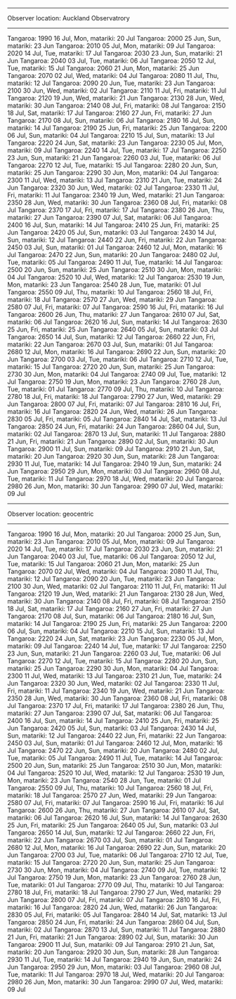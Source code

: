 
****************************************
Observer location: Auckland Observatrory
****************************************
Tangaroa: 1990 16 Jul, Mon, matariki: 20 Jul
Tangaroa: 2000 25 Jun, Sun, matariki: 23 Jun
Tangaroa: 2010 05 Jul, Mon, matariki: 09 Jul
Tangaroa: 2020 14 Jul, Tue, matariki: 17 Jul
Tangaroa: 2030 23 Jun, Sun, matariki: 21 Jun
Tangaroa: 2040 03 Jul, Tue, matariki: 06 Jul
Tangaroa: 2050 12 Jul, Tue, matariki: 15 Jul
Tangaroa: 2060 21 Jun, Mon, matariki: 25 Jun
Tangaroa: 2070 02 Jul, Wed, matariki: 04 Jul
Tangaroa: 2080 11 Jul, Thu, matariki: 12 Jul
Tangaroa: 2090 20 Jun, Tue, matariki: 23 Jun
Tangaroa: 2100 30 Jun, Wed, matariki: 02 Jul
Tangaroa: 2110 11 Jul, Fri, matariki: 11 Jul
Tangaroa: 2120 19 Jun, Wed, matariki: 21 Jun
Tangaroa: 2130 28 Jun, Wed, matariki: 30 Jun
Tangaroa: 2140 08 Jul, Fri, matariki: 08 Jul
Tangaroa: 2150 18 Jul, Sat, matariki: 17 Jul
Tangaroa: 2160 27 Jun, Fri, matariki: 27 Jun
Tangaroa: 2170 08 Jul, Sun, matariki: 06 Jul
Tangaroa: 2180 16 Jul, Sun, matariki: 14 Jul
Tangaroa: 2190 25 Jun, Fri, matariki: 25 Jun
Tangaroa: 2200 06 Jul, Sun, matariki: 04 Jul
Tangaroa: 2210 15 Jul, Sun, matariki: 13 Jul
Tangaroa: 2220 24 Jun, Sat, matariki: 23 Jun
Tangaroa: 2230 05 Jul, Mon, matariki: 09 Jul
Tangaroa: 2240 14 Jul, Tue, matariki: 17 Jul
Tangaroa: 2250 23 Jun, Sun, matariki: 21 Jun
Tangaroa: 2260 03 Jul, Tue, matariki: 06 Jul
Tangaroa: 2270 12 Jul, Tue, matariki: 15 Jul
Tangaroa: 2280 20 Jun, Sun, matariki: 25 Jun
Tangaroa: 2290 30 Jun, Mon, matariki: 04 Jul
Tangaroa: 2300 11 Jul, Wed, matariki: 13 Jul
Tangaroa: 2310 21 Jun, Tue, matariki: 24 Jun
Tangaroa: 2320 30 Jun, Wed, matariki: 02 Jul
Tangaroa: 2330 11 Jul, Fri, matariki: 11 Jul
Tangaroa: 2340 19 Jun, Wed, matariki: 21 Jun
Tangaroa: 2350 28 Jun, Wed, matariki: 30 Jun
Tangaroa: 2360 08 Jul, Fri, matariki: 08 Jul
Tangaroa: 2370 17 Jul, Fri, matariki: 17 Jul
Tangaroa: 2380 26 Jun, Thu, matariki: 27 Jun
Tangaroa: 2390 07 Jul, Sat, matariki: 06 Jul
Tangaroa: 2400 16 Jul, Sun, matariki: 14 Jul
Tangaroa: 2410 25 Jun, Fri, matariki: 25 Jun
Tangaroa: 2420 05 Jul, Sun, matariki: 03 Jul
Tangaroa: 2430 14 Jul, Sun, matariki: 12 Jul
Tangaroa: 2440 22 Jun, Fri, matariki: 22 Jun
Tangaroa: 2450 03 Jul, Sun, matariki: 01 Jul
Tangaroa: 2460 12 Jul, Mon, matariki: 16 Jul
Tangaroa: 2470 22 Jun, Sun, matariki: 20 Jun
Tangaroa: 2480 02 Jul, Tue, matariki: 05 Jul
Tangaroa: 2490 11 Jul, Tue, matariki: 14 Jul
Tangaroa: 2500 20 Jun, Sun, matariki: 25 Jun
Tangaroa: 2510 30 Jun, Mon, matariki: 04 Jul
Tangaroa: 2520 10 Jul, Wed, matariki: 12 Jul
Tangaroa: 2530 19 Jun, Mon, matariki: 23 Jun
Tangaroa: 2540 28 Jun, Tue, matariki: 01 Jul
Tangaroa: 2550 09 Jul, Thu, matariki: 10 Jul
Tangaroa: 2560 18 Jul, Fri, matariki: 18 Jul
Tangaroa: 2570 27 Jun, Wed, matariki: 29 Jun
Tangaroa: 2580 07 Jul, Fri, matariki: 07 Jul
Tangaroa: 2590 16 Jul, Fri, matariki: 16 Jul
Tangaroa: 2600 26 Jun, Thu, matariki: 27 Jun
Tangaroa: 2610 07 Jul, Sat, matariki: 06 Jul
Tangaroa: 2620 16 Jul, Sun, matariki: 14 Jul
Tangaroa: 2630 25 Jun, Fri, matariki: 25 Jun
Tangaroa: 2640 05 Jul, Sun, matariki: 03 Jul
Tangaroa: 2650 14 Jul, Sun, matariki: 12 Jul
Tangaroa: 2660 22 Jun, Fri, matariki: 22 Jun
Tangaroa: 2670 03 Jul, Sun, matariki: 01 Jul
Tangaroa: 2680 12 Jul, Mon, matariki: 16 Jul
Tangaroa: 2690 22 Jun, Sun, matariki: 20 Jun
Tangaroa: 2700 03 Jul, Tue, matariki: 06 Jul
Tangaroa: 2710 12 Jul, Tue, matariki: 15 Jul
Tangaroa: 2720 20 Jun, Sun, matariki: 25 Jun
Tangaroa: 2730 30 Jun, Mon, matariki: 04 Jul
Tangaroa: 2740 09 Jul, Tue, matariki: 12 Jul
Tangaroa: 2750 19 Jun, Mon, matariki: 23 Jun
Tangaroa: 2760 28 Jun, Tue, matariki: 01 Jul
Tangaroa: 2770 09 Jul, Thu, matariki: 10 Jul
Tangaroa: 2780 18 Jul, Fri, matariki: 18 Jul
Tangaroa: 2790 27 Jun, Wed, matariki: 29 Jun
Tangaroa: 2800 07 Jul, Fri, matariki: 07 Jul
Tangaroa: 2810 16 Jul, Fri, matariki: 16 Jul
Tangaroa: 2820 24 Jun, Wed, matariki: 26 Jun
Tangaroa: 2830 05 Jul, Fri, matariki: 05 Jul
Tangaroa: 2840 14 Jul, Sat, matariki: 13 Jul
Tangaroa: 2850 24 Jun, Fri, matariki: 24 Jun
Tangaroa: 2860 04 Jul, Sun, matariki: 02 Jul
Tangaroa: 2870 13 Jul, Sun, matariki: 11 Jul
Tangaroa: 2880 21 Jun, Fri, matariki: 21 Jun
Tangaroa: 2890 02 Jul, Sun, matariki: 30 Jun
Tangaroa: 2900 11 Jul, Sun, matariki: 09 Jul
Tangaroa: 2910 21 Jun, Sat, matariki: 20 Jun
Tangaroa: 2920 30 Jun, Sun, matariki: 28 Jun
Tangaroa: 2930 11 Jul, Tue, matariki: 14 Jul
Tangaroa: 2940 19 Jun, Sun, matariki: 24 Jun
Tangaroa: 2950 29 Jun, Mon, matariki: 03 Jul
Tangaroa: 2960 08 Jul, Tue, matariki: 11 Jul
Tangaroa: 2970 18 Jul, Wed, matariki: 20 Jul
Tangaroa: 2980 26 Jun, Mon, matariki: 30 Jun
Tangaroa: 2990 07 Jul, Wed, matariki: 09 Jul

****************************************
Observer location: geocentric
****************************************
Tangaroa: 1990 16 Jul, Mon, matariki: 20 Jul
Tangaroa: 2000 25 Jun, Sun, matariki: 23 Jun
Tangaroa: 2010 05 Jul, Mon, matariki: 09 Jul
Tangaroa: 2020 14 Jul, Tue, matariki: 17 Jul
Tangaroa: 2030 23 Jun, Sun, matariki: 21 Jun
Tangaroa: 2040 03 Jul, Tue, matariki: 06 Jul
Tangaroa: 2050 12 Jul, Tue, matariki: 15 Jul
Tangaroa: 2060 21 Jun, Mon, matariki: 25 Jun
Tangaroa: 2070 02 Jul, Wed, matariki: 04 Jul
Tangaroa: 2080 11 Jul, Thu, matariki: 12 Jul
Tangaroa: 2090 20 Jun, Tue, matariki: 23 Jun
Tangaroa: 2100 30 Jun, Wed, matariki: 02 Jul
Tangaroa: 2110 11 Jul, Fri, matariki: 11 Jul
Tangaroa: 2120 19 Jun, Wed, matariki: 21 Jun
Tangaroa: 2130 28 Jun, Wed, matariki: 30 Jun
Tangaroa: 2140 08 Jul, Fri, matariki: 08 Jul
Tangaroa: 2150 18 Jul, Sat, matariki: 17 Jul
Tangaroa: 2160 27 Jun, Fri, matariki: 27 Jun
Tangaroa: 2170 08 Jul, Sun, matariki: 06 Jul
Tangaroa: 2180 16 Jul, Sun, matariki: 14 Jul
Tangaroa: 2190 25 Jun, Fri, matariki: 25 Jun
Tangaroa: 2200 06 Jul, Sun, matariki: 04 Jul
Tangaroa: 2210 15 Jul, Sun, matariki: 13 Jul
Tangaroa: 2220 24 Jun, Sat, matariki: 23 Jun
Tangaroa: 2230 05 Jul, Mon, matariki: 09 Jul
Tangaroa: 2240 14 Jul, Tue, matariki: 17 Jul
Tangaroa: 2250 23 Jun, Sun, matariki: 21 Jun
Tangaroa: 2260 03 Jul, Tue, matariki: 06 Jul
Tangaroa: 2270 12 Jul, Tue, matariki: 15 Jul
Tangaroa: 2280 20 Jun, Sun, matariki: 25 Jun
Tangaroa: 2290 30 Jun, Mon, matariki: 04 Jul
Tangaroa: 2300 11 Jul, Wed, matariki: 13 Jul
Tangaroa: 2310 21 Jun, Tue, matariki: 24 Jun
Tangaroa: 2320 30 Jun, Wed, matariki: 02 Jul
Tangaroa: 2330 11 Jul, Fri, matariki: 11 Jul
Tangaroa: 2340 19 Jun, Wed, matariki: 21 Jun
Tangaroa: 2350 28 Jun, Wed, matariki: 30 Jun
Tangaroa: 2360 08 Jul, Fri, matariki: 08 Jul
Tangaroa: 2370 17 Jul, Fri, matariki: 17 Jul
Tangaroa: 2380 26 Jun, Thu, matariki: 27 Jun
Tangaroa: 2390 07 Jul, Sat, matariki: 06 Jul
Tangaroa: 2400 16 Jul, Sun, matariki: 14 Jul
Tangaroa: 2410 25 Jun, Fri, matariki: 25 Jun
Tangaroa: 2420 05 Jul, Sun, matariki: 03 Jul
Tangaroa: 2430 14 Jul, Sun, matariki: 12 Jul
Tangaroa: 2440 22 Jun, Fri, matariki: 22 Jun
Tangaroa: 2450 03 Jul, Sun, matariki: 01 Jul
Tangaroa: 2460 12 Jul, Mon, matariki: 16 Jul
Tangaroa: 2470 22 Jun, Sun, matariki: 20 Jun
Tangaroa: 2480 02 Jul, Tue, matariki: 05 Jul
Tangaroa: 2490 11 Jul, Tue, matariki: 14 Jul
Tangaroa: 2500 20 Jun, Sun, matariki: 25 Jun
Tangaroa: 2510 30 Jun, Mon, matariki: 04 Jul
Tangaroa: 2520 10 Jul, Wed, matariki: 12 Jul
Tangaroa: 2530 19 Jun, Mon, matariki: 23 Jun
Tangaroa: 2540 28 Jun, Tue, matariki: 01 Jul
Tangaroa: 2550 09 Jul, Thu, matariki: 10 Jul
Tangaroa: 2560 18 Jul, Fri, matariki: 18 Jul
Tangaroa: 2570 27 Jun, Wed, matariki: 29 Jun
Tangaroa: 2580 07 Jul, Fri, matariki: 07 Jul
Tangaroa: 2590 16 Jul, Fri, matariki: 16 Jul
Tangaroa: 2600 26 Jun, Thu, matariki: 27 Jun
Tangaroa: 2610 07 Jul, Sat, matariki: 06 Jul
Tangaroa: 2620 16 Jul, Sun, matariki: 14 Jul
Tangaroa: 2630 25 Jun, Fri, matariki: 25 Jun
Tangaroa: 2640 05 Jul, Sun, matariki: 03 Jul
Tangaroa: 2650 14 Jul, Sun, matariki: 12 Jul
Tangaroa: 2660 22 Jun, Fri, matariki: 22 Jun
Tangaroa: 2670 03 Jul, Sun, matariki: 01 Jul
Tangaroa: 2680 12 Jul, Mon, matariki: 16 Jul
Tangaroa: 2690 22 Jun, Sun, matariki: 20 Jun
Tangaroa: 2700 03 Jul, Tue, matariki: 06 Jul
Tangaroa: 2710 12 Jul, Tue, matariki: 15 Jul
Tangaroa: 2720 20 Jun, Sun, matariki: 25 Jun
Tangaroa: 2730 30 Jun, Mon, matariki: 04 Jul
Tangaroa: 2740 09 Jul, Tue, matariki: 12 Jul
Tangaroa: 2750 19 Jun, Mon, matariki: 23 Jun
Tangaroa: 2760 28 Jun, Tue, matariki: 01 Jul
Tangaroa: 2770 09 Jul, Thu, matariki: 10 Jul
Tangaroa: 2780 18 Jul, Fri, matariki: 18 Jul
Tangaroa: 2790 27 Jun, Wed, matariki: 29 Jun
Tangaroa: 2800 07 Jul, Fri, matariki: 07 Jul
Tangaroa: 2810 16 Jul, Fri, matariki: 16 Jul
Tangaroa: 2820 24 Jun, Wed, matariki: 26 Jun
Tangaroa: 2830 05 Jul, Fri, matariki: 05 Jul
Tangaroa: 2840 14 Jul, Sat, matariki: 13 Jul
Tangaroa: 2850 24 Jun, Fri, matariki: 24 Jun
Tangaroa: 2860 04 Jul, Sun, matariki: 02 Jul
Tangaroa: 2870 13 Jul, Sun, matariki: 11 Jul
Tangaroa: 2880 21 Jun, Fri, matariki: 21 Jun
Tangaroa: 2890 02 Jul, Sun, matariki: 30 Jun
Tangaroa: 2900 11 Jul, Sun, matariki: 09 Jul
Tangaroa: 2910 21 Jun, Sat, matariki: 20 Jun
Tangaroa: 2920 30 Jun, Sun, matariki: 28 Jun
Tangaroa: 2930 11 Jul, Tue, matariki: 14 Jul
Tangaroa: 2940 19 Jun, Sun, matariki: 24 Jun
Tangaroa: 2950 29 Jun, Mon, matariki: 03 Jul
Tangaroa: 2960 08 Jul, Tue, matariki: 11 Jul
Tangaroa: 2970 18 Jul, Wed, matariki: 20 Jul
Tangaroa: 2980 26 Jun, Mon, matariki: 30 Jun
Tangaroa: 2990 07 Jul, Wed, matariki: 09 Jul

